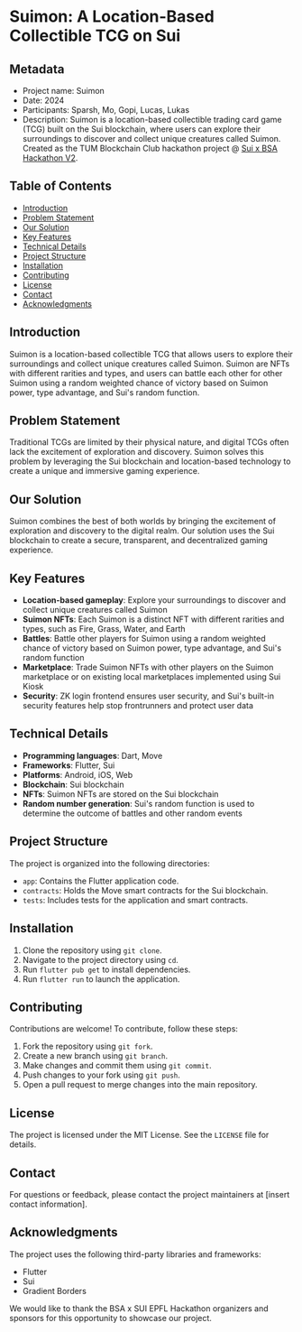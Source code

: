 # Suimon: A Location-Based Collectible TCG on Sui

## Metadata

* Project name: Suimon
* Date: 2024
* Participants: Sparsh, Mo, Gopi, Lucas, Lukas
* Description: Suimon is a location-based collectible trading card game (TCG) built on the Sui blockchain, where users can explore their surroundings to discover and collect unique creatures called Suimon. Created as the TUM Blockchain Club hackathon project @ [Sui x BSA Hackathon V2](https://bsaepfl.ch/hackathon/).

## Table of Contents

* [Introduction](#introduction)
* [Problem Statement](#problem-statement)
* [Our Solution](#our-solution)
* [Key Features](#key-features)
* [Technical Details](#technical-details)
* [Project Structure](#project-structure)
* [Installation](#installation)
* [Contributing](#contributing)
* [License](#license)
* [Contact](#contact)
* [Acknowledgments](#acknowledgments)

## Introduction

Suimon is a location-based collectible TCG that allows users to explore their surroundings and collect unique creatures called Suimon. Suimon are NFTs with different rarities and types, and users can battle each other for other Suimon using a random weighted chance of victory based on Suimon power, type advantage, and Sui's random function.

## Problem Statement

Traditional TCGs are limited by their physical nature, and digital TCGs often lack the excitement of exploration and discovery. Suimon solves this problem by leveraging the Sui blockchain and location-based technology to create a unique and immersive gaming experience.

## Our Solution

Suimon combines the best of both worlds by bringing the excitement of exploration and discovery to the digital realm. Our solution uses the Sui blockchain to create a secure, transparent, and decentralized gaming experience.

## Key Features

* **Location-based gameplay**: Explore your surroundings to discover and collect unique creatures called Suimon
* **Suimon NFTs**: Each Suimon is a distinct NFT with different rarities and types, such as Fire, Grass, Water, and Earth
* **Battles**: Battle other players for Suimon using a random weighted chance of victory based on Suimon power, type advantage, and Sui's random function
* **Marketplace**: Trade Suimon NFTs with other players on the Suimon marketplace or on existing local marketplaces implemented using Sui Kiosk
* **Security**: ZK login frontend ensures user security, and Sui's built-in security features help stop frontrunners and protect user data

## Technical Details

* **Programming languages**: Dart, Move
* **Frameworks**: Flutter, Sui
* **Platforms**: Android, iOS, Web
* **Blockchain**: Sui blockchain
* **NFTs**: Suimon NFTs are stored on the Sui blockchain
* **Random number generation**: Sui's random function is used to determine the outcome of battles and other random events

## Project Structure

The project is organized into the following directories:

* `app`: Contains the Flutter application code.
* `contracts`: Holds the Move smart contracts for the Sui blockchain.
* `tests`: Includes tests for the application and smart contracts.

## Installation

1. Clone the repository using `git clone`.
2. Navigate to the project directory using `cd`.
3. Run `flutter pub get` to install dependencies.
4. Run `flutter run` to launch the application.

## Contributing

Contributions are welcome! To contribute, follow these steps:

1. Fork the repository using `git fork`.
2. Create a new branch using `git branch`.
3. Make changes and commit them using `git commit`.
4. Push changes to your fork using `git push`.
5. Open a pull request to merge changes into the main repository.

## License

The project is licensed under the MIT License. See the `LICENSE` file for details.

## Contact

For questions or feedback, please contact the project maintainers at [insert contact information].

## Acknowledgments

The project uses the following third-party libraries and frameworks:

* Flutter
* Sui
* Gradient Borders

We would like to thank the BSA x SUI EPFL Hackathon organizers and sponsors for this opportunity to showcase our project.